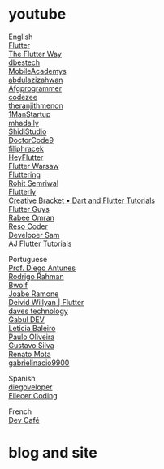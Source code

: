 # youtube

English\
[Flutter](https://www.youtube.com/@flutterdev)\
[The Flutter Way](https://www.youtube.com/@TheFlutterWay)\
[dbestech](https://www.youtube.com/@dbestech)\
[MobileAcademys](https://www.youtube.com/@MobileAcademys)\
[abdulazizahwan](https://www.youtube.com/@abdulazizahwan)\
[Afgprogrammer](https://www.youtube.com/@Afgprogrammer)\
[codezee](https://www.youtube.com/@codezee)\
[theranjithmenon](https://www.youtube.com/@theranjithmenon)\
[1ManStartup](https://www.youtube.com/@1ManStartup)\
[mhadaily](https://www.youtube.com/@mhadaily)\
[ShidiStudio](https://www.youtube.com/@ShidiStudio)\
[DoctorCode9](https://www.youtube.com/@DoctorCode9)\
[filiphracek](https://www.youtube.com/@filiphracek)\
[HeyFlutter](https://www.youtube.com/@HeyFlutter)\
[Flutter Warsaw](https://www.youtube.com/@FlutterWarsaw)\
[Fluttering](https://www.youtube.com/@fluttering4032)\
[Rohit Semriwal](https://www.youtube.com/@RohitSemriwal)\
[Flutterly](https://www.youtube.com/@Flutterly)\
[Creative Bracket • Dart and Flutter Tutorials](https://www.youtube.com/@CreativeBracket)\
[Flutter Guys](https://www.youtube.com/@flutterguys)\
[Rabee Omran](https://www.youtube.com/@RabeeOmran)\
[Reso Coder](https://www.youtube.com/@ResoCoder)\
[Developer Sam](https://www.youtube.com/@developersam7921)\
[AJ Flutter Tutorials](https://www.youtube.com/@AJFlutterTutorials)

Portuguese\
[Prof. Diego Antunes](https://www.youtube.com/@drantunes)\
[Rodrigo Rahman](https://www.youtube.com/@rodrigorahman)\
[Bwolf](https://www.youtube.com/@BwolfDev)\
[Joabe Ramone](https://www.youtube.com/@JoabeRamone)\
[Deivid Willyan | Flutter](https://www.youtube.com/@FlutterCursos)\
[daves technology](https://www.youtube.com/@davestecnologia)\
[Gabul DEV](https://www.youtube.com/@GabulDEV)\
[Leticia Baleiro](https://www.youtube.com/channel/UChRdRcqQbtdSe6MgAWcnRCQ)\
[Paulo Oliveira](https://www.youtube.com/@pauloCosteira)\
[Gustavo Silva](https://www.youtube.com/@user-fm4vm3cn1p)\
[Renato Mota](https://www.youtube.com/@RenatoMotaDev)\
[gabrielinacio9900](https://www.youtube.com/@gabrielinacio9900)

Spanish\
[diegoveloper](https://www.youtube.com/@diegoveloper)\
[Eliecer Coding](https://www.youtube.com/@EliecerCoding)

French\
[Dev Café](https://www.youtube.com/@DevCafe)

# blog and site
